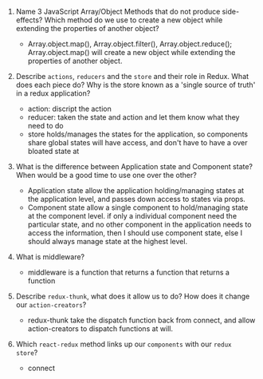 1.  Name 3 JavaScript Array/Object Methods that do not produce side-effects? Which method do we use to create a new object while extending the properties of another object?
    - Array.object.map(), Array.object.filter(), Array.object.reduce(); Array.object.map() will create a new object while extending the properties of another object.

1.  Describe `actions`, `reducers` and the `store` and their role in Redux. What does each piece do? Why is the store known as a 'single source of truth' in a redux application?
    - action: discript the action 
    - reducer: taken the state and action and let them know what they need to do
    - store holds/manages the states for the application, so components share global states will have access, and don't have to have a over bloated state at <App /> 


1.  What is the difference between Application state and Component state? When would be a good time to use one over the other?
    - Application state allow the application holding/managing states at the application level, and passes down access to states via props.
    - Component state allow a single component to hold/managing state at the component level.
    if only a individual component need the particular state, and no other component in the application needs to access the information, then I should use component state, else I should always manage state at the highest level.

1.  What is middleware?
    - middleware is a function that returns a function that returns a function

1.  Describe `redux-thunk`, what does it allow us to do? How does it change our `action-creators`?
    - redux-thunk take the dispatch function back from connect, and allow action-creators to dispatch functions at will.

1.  Which `react-redux` method links up our `components` with our `redux store`?
    - connect 
